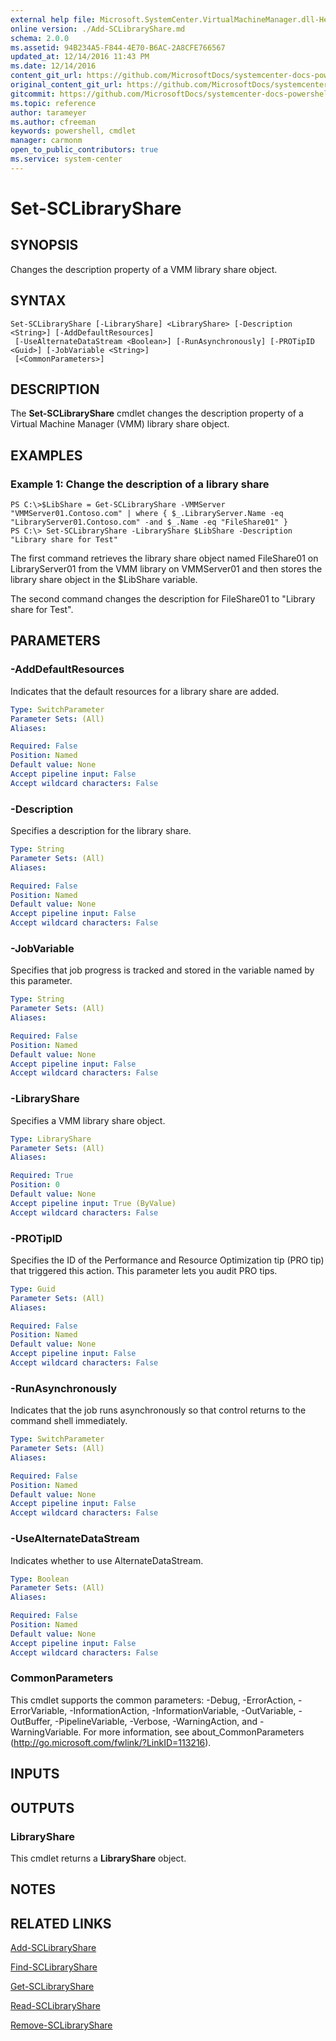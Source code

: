 ```yaml
---
external help file: Microsoft.SystemCenter.VirtualMachineManager.dll-Help.xml
online version: ./Add-SCLibraryShare.md
schema: 2.0.0
ms.assetid: 94B234A5-F844-4E70-B6AC-2A8CFE766567
updated_at: 12/14/2016 11:43 PM
ms.date: 12/14/2016
content_git_url: https://github.com/MicrosoftDocs/systemcenter-docs-powershell/blob/master/systemcenter-cmdlets/SystemCenter2016/VirtualMachineManager/v1.0/Set-SCLibraryShare.md
original_content_git_url: https://github.com/MicrosoftDocs/systemcenter-docs-powershell/blob/master/systemcenter-cmdlets/SystemCenter2016/VirtualMachineManager/v1.0/Set-SCLibraryShare.md
gitcommit: https://github.com/MicrosoftDocs/systemcenter-docs-powershell/blob/96cd9bd2780eb6b78c540fa00d3b8a4313e3ed40/systemcenter-cmdlets/SystemCenter2016/VirtualMachineManager/v1.0/Set-SCLibraryShare.md
ms.topic: reference
author: tarameyer
ms.author: cfreeman
keywords: powershell, cmdlet
manager: carmonm
open_to_public_contributors: true
ms.service: system-center
---
```


# Set-SCLibraryShare

## SYNOPSIS
Changes the description property of a VMM library share object.

## SYNTAX

```
Set-SCLibraryShare [-LibraryShare] <LibraryShare> [-Description <String>] [-AddDefaultResources]
 [-UseAlternateDataStream <Boolean>] [-RunAsynchronously] [-PROTipID <Guid>] [-JobVariable <String>]
 [<CommonParameters>]
```

## DESCRIPTION
The **Set-SCLibraryShare** cmdlet changes the description property of a Virtual Machine Manager (VMM) library share object.

## EXAMPLES

### Example 1: Change the description of a library share
```
PS C:\>$LibShare = Get-SCLibraryShare -VMMServer "VMMServer01.Contoso.com" | where { $_.LibraryServer.Name -eq "LibraryServer01.Contoso.com" -and $_.Name -eq "FileShare01" } 
PS C:\> Set-SCLibraryShare -LibraryShare $LibShare -Description "Library share for Test"
```

The first command retrieves the library share object named FileShare01 on LibraryServer01 from the VMM library on VMMServer01 and then stores the library share object in the $LibShare variable.

The second command changes the description for FileShare01 to "Library share for Test".

## PARAMETERS

### -AddDefaultResources
Indicates that the default resources for a library share are added.

```yaml
Type: SwitchParameter
Parameter Sets: (All)
Aliases: 

Required: False
Position: Named
Default value: None
Accept pipeline input: False
Accept wildcard characters: False
```

### -Description
Specifies a description for the library share.

```yaml
Type: String
Parameter Sets: (All)
Aliases: 

Required: False
Position: Named
Default value: None
Accept pipeline input: False
Accept wildcard characters: False
```

### -JobVariable
Specifies that job progress is tracked and stored in the variable named by this parameter.

```yaml
Type: String
Parameter Sets: (All)
Aliases: 

Required: False
Position: Named
Default value: None
Accept pipeline input: False
Accept wildcard characters: False
```

### -LibraryShare
Specifies a VMM library share object.

```yaml
Type: LibraryShare
Parameter Sets: (All)
Aliases: 

Required: True
Position: 0
Default value: None
Accept pipeline input: True (ByValue)
Accept wildcard characters: False
```

### -PROTipID
Specifies the ID of the Performance and Resource Optimization tip (PRO tip) that triggered this action.
This parameter lets you audit PRO tips.

```yaml
Type: Guid
Parameter Sets: (All)
Aliases: 

Required: False
Position: Named
Default value: None
Accept pipeline input: False
Accept wildcard characters: False
```

### -RunAsynchronously
Indicates that the job runs asynchronously so that control returns to the command shell immediately.

```yaml
Type: SwitchParameter
Parameter Sets: (All)
Aliases: 

Required: False
Position: Named
Default value: None
Accept pipeline input: False
Accept wildcard characters: False
```

### -UseAlternateDataStream
Indicates whether to use AlternateDataStream.

```yaml
Type: Boolean
Parameter Sets: (All)
Aliases: 

Required: False
Position: Named
Default value: None
Accept pipeline input: False
Accept wildcard characters: False
```

### CommonParameters
This cmdlet supports the common parameters: -Debug, -ErrorAction, -ErrorVariable, -InformationAction, -InformationVariable, -OutVariable, -OutBuffer, -PipelineVariable, -Verbose, -WarningAction, and -WarningVariable. For more information, see about_CommonParameters (http://go.microsoft.com/fwlink/?LinkID=113216).

## INPUTS

## OUTPUTS

### LibraryShare
This cmdlet returns a **LibraryShare** object.

## NOTES

## RELATED LINKS

[Add-SCLibraryShare](xref:SystemCenter2016/VirtualMachineManager/v1.0/Add-SCLibraryShare.md)

[Find-SCLibraryShare](xref:SystemCenter2016/VirtualMachineManager/v1.0/Find-SCLibraryShare.md)

[Get-SCLibraryShare](xref:SystemCenter2016/VirtualMachineManager/v1.0/Get-SCLibraryShare.md)

[Read-SCLibraryShare](xref:SystemCenter2016/VirtualMachineManager/v1.0/Read-SCLibraryShare.md)

[Remove-SCLibraryShare](xref:SystemCenter2016/VirtualMachineManager/v1.0/Remove-SCLibraryShare.md)


